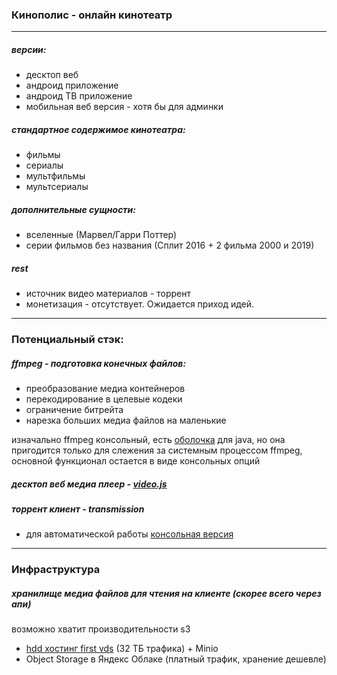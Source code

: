 ### Кинополис - онлайн кинотеатр
***
##### версии:
- десктоп веб
- андроид приложение
- андроид ТВ приложение
- мобильная веб версия - хотя бы для админки

##### стандартное содержимое кинотеатра:
- фильмы
- сериалы
- мультфильмы
- мультсериалы

##### дополнительные сущности:
- вселенные (Марвел/Гарри Поттер)
- серии фильмов без названия (Сплит 2016 + 2 фильма 2000 и 2019)

##### rest
- источник видео материалов - торрент
- монетизация - отсутствует. Ожидается приход идей.
***
### Потенциальный стэк:
##### ffmpeg - подготовка конечных файлов:
- преобразование медиа контейнеров
- перекодирование в целевые кодеки
- ограничение битрейта
- нарезка больших медиа файлов на маленькие

изначально ffmpeg консольный, есть [оболочка](https://github.com/bramp/ffmpeg-cli-wrapper) для java, но она пригодится только для слежения за системным процессом ffmpeg, основной функционал остается в виде консольных опций

##### десктоп веб медиа плеер - [video.js](https://videojs.com/)
##### торрент клиент - transmission
- для автоматической работы [консольная версия](https://cli-ck.io/transmission-cli-user-guide/)
***
### Инфраструктура
##### хранилище медиа файлов для чтения на клиенте (скорее всего через апи)
возможно хватит производительности s3
- [hdd хостинг first vds](https://firstvds.ru/storage-vds) (32 ТБ трафика) + Minio
- Object Storage в Яндекс Облаке (платный трафик, хранение дешевле)

